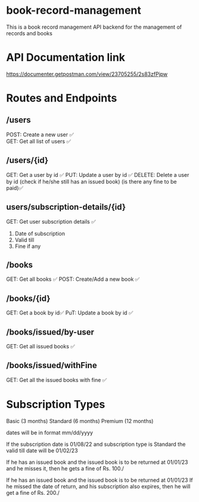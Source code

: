 <!-- # is for heading in the readme file  -->

# book-record-management
<!-- API is nothing but application interface, that is the routes used inside the server by front end to communicate with the server for the data stored on it -->

This is a book record management API backend for the management of records and books 

# API Documentation link 

https://documenter.getpostman.com/view/23705255/2s83zfPjpw
# Routes and Endpoints 
<!-- /users hi end point h abhi   -->
## /users               
POST: Create a new user ✅  
GET: Get all list of users ✅

<!-- ek id hoti h , jo har user ke liye different hoti h , this will be used like a dynamic route , qki we will be using the id variable , but hr user ke liye wo differently hoga , isliye dynamic -->

## /users/{id}
GET: Get a user by id ✅
PUT: Update a user by id ✅
DELETE: Delete a user by id (check if he/she still has an issued book) (is there any fine to be paid)✅
<!-- us user ko delete nhi krna jisne already book le rkhi h, ya fir jiske upr fine pending h  -->

## users/subscription-details/{id}
GET: Get user subscription details ✅
1. Date of subscription 
2. Valid till 
3. Fine if any 

## /books 
GET: Get all books ✅
POST: Create/Add a new book ✅

## /books/{id} 
GET: Get a book by id✅ 
PuT: Update a book by id ✅


## /books/issued/by-user
GET: Get all issued books ✅

## /books/issued/withFine 
GET: Get all the issued books with fine ✅

# Subscription Types 
Basic (3 months)
Standard (6 months)
Premium (12 months)

dates will be in format mm/dd/yyyy

If the subscription date is 01/08/22
and subscription type is Standard 
the valid till date will be 01/02/23

If he has an issued book and the issued book is to be returned at 01/01/23
and he misses it, then he gets a fine of Rs. 100./

If he has an issued book and the issued book is to be returned at 01/01/23
If he missed the date of return, and his subscription also expires, then he will get 
a fine of Rs. 200./


